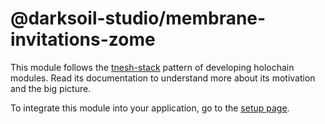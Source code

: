 # @darksoil-studio/membrane-invitations-zome

This module follows the [tnesh-stack](https://darksoil.studio/tnesh-stack) pattern of developing holochain modules. Read its documentation to understand more about its motivation and the big picture.

To integrate this module into your application, go to the [setup page](/setup.md).
